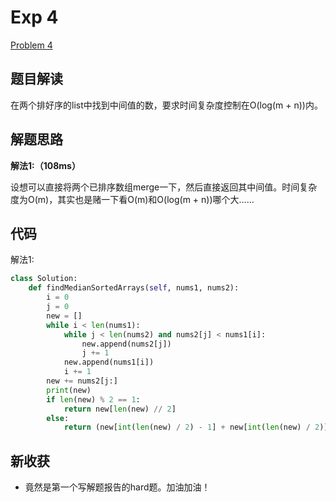 # Exp 4

[Problem 4](https://leetcode.com/problems/median-of-two-sorted-arrays/)

## 题目解读

在两个排好序的list中找到中间值的数，要求时间复杂度控制在O(log(m + n))内。

## 解题思路

**解法1:（108ms）**

设想可以直接将两个已排序数组merge一下，然后直接返回其中间值。时间复杂度为O(m)，其实也是赌一下看O(m)和O(log(m + n))哪个大……

## 代码

解法1:

```python
class Solution:
    def findMedianSortedArrays(self, nums1, nums2):
        i = 0
        j = 0
        new = []
        while i < len(nums1):
            while j < len(nums2) and nums2[j] < nums1[i]:
                new.append(nums2[j])
                j += 1
            new.append(nums1[i])
            i += 1
        new += nums2[j:]
        print(new)
        if len(new) % 2 == 1:
            return new[len(new) // 2]
        else:
            return (new[int(len(new) / 2) - 1] + new[int(len(new) / 2)]) / 2
```

## 新收获

- 竟然是第一个写解题报告的hard题。加油加油！



